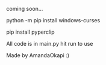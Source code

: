 coming soon...

python -m pip install windows-curses

pip install pyperclip

All code is in main.py
hit run to use

Made by AmandaOkapi :)